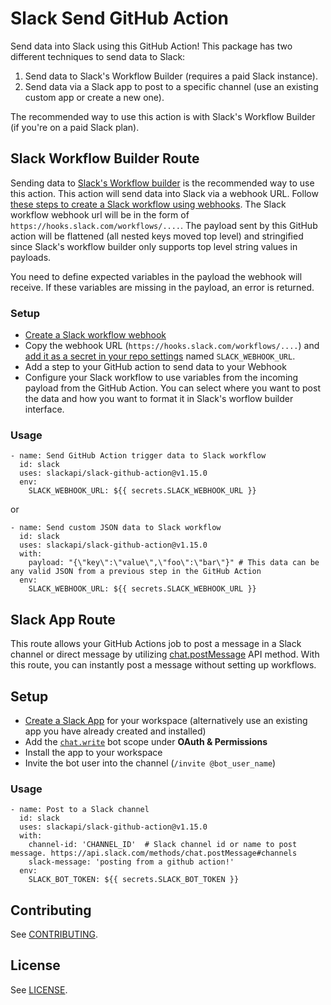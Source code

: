 # Slack Send GitHub Action

Send data into Slack using this GitHub Action! This package has two different techniques to send data to Slack:

1) Send data to Slack's Workflow Builder (requires a paid Slack instance).
2) Send data via a Slack app to post to a specific channel (use an existing custom app or create a new one).

The recommended way to use this action is with Slack's Workflow Builder (if you're on a paid Slack plan).

## Slack Workflow Builder Route

Sending data to [Slack's Workflow builder](https://slack.com/intl/en-ca/features/workflow-automation) is the recommended way to use this action. This action will send data into Slack via a webhook URL. Follow [these steps to create a Slack workflow using webhooks](https://slack.com/intl/en-ca/help/articles/360041352714-Create-more-advanced-workflows-using-webhooks). The Slack workflow webhook url will be in the form of `https://hooks.slack.com/workflows/....`. The payload sent by this GitHub action will be flattened (all nested keys moved top level) and stringified since Slack's workflow builder only supports top level string values in payloads.

You need to define expected variables in the payload the webhook will receive. If these variables are missing in the payload, an error is returned.

### Setup

* [Create a Slack workflow webhook](https://slack.com/intl/en-ca/help/articles/360041352714-Create-more-advanced-workflows-using-webhooks)
* Copy the webhook URL (`https://hooks.slack.com/workflows/....`) and [add it as a secret in your repo settings](https://docs.github.com/en/free-pro-team@latest/actions/reference/encrypted-secrets#creating-encrypted-secrets-for-a-repository) named `SLACK_WEBHOOK_URL`.
* Add a step to your GitHub action to send data to your Webhook
* Configure your Slack workflow to use variables from the incoming payload from the GitHub Action. You can select where you want to post the data and how you want to format it in Slack's worflow builder interface.

### Usage

```
- name: Send GitHub Action trigger data to Slack workflow
  id: slack
  uses: slackapi/slack-github-action@v1.15.0
  env:
    SLACK_WEBHOOK_URL: ${{ secrets.SLACK_WEBHOOK_URL }}
```

or

```
- name: Send custom JSON data to Slack workflow
  id: slack
  uses: slackapi/slack-github-action@v1.15.0
  with:
    payload: "{\"key\":\"value\",\"foo\":\"bar\"}" # This data can be any valid JSON from a previous step in the GitHub Action
  env:
    SLACK_WEBHOOK_URL: ${{ secrets.SLACK_WEBHOOK_URL }}
```

## Slack App Route

This route allows your GitHub Actions job to post a message in a Slack channel or direct message by utilizing [chat.postMessage](https://api.slack.com/methods/chat.postMessage) API method. With this route, you can instantly post a message without setting up workflows.

## Setup

* [Create a Slack App](https://api.slack.com/apps) for your workspace (alternatively use an existing app you have already created and installed)
* Add the [`chat.write`](https://api.slack.com/scopes/chat:write) bot scope under **OAuth & Permissions**
* Install the app to your workspace
* Invite the bot user into the channel (`/invite @bot_user_name`)

### Usage

```
- name: Post to a Slack channel
  id: slack
  uses: slackapi/slack-github-action@v1.15.0
  with:
    channel-id: 'CHANNEL_ID'  # Slack channel id or name to post message. https://api.slack.com/methods/chat.postMessage#channels
    slack-message: 'posting from a github action!'
  env:
    SLACK_BOT_TOKEN: ${{ secrets.SLACK_BOT_TOKEN }}
```

## Contributing

See [CONTRIBUTING](.github/contributing.md).

## License

See [LICENSE](LICENSE).
